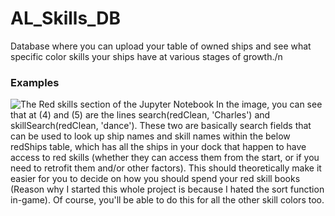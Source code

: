 # AL_Skills_DB
 Database where you can upload your table of owned ships and see what specific color skills your ships have at various stages of growth./n
 ### Examples
![The Red skills section of the Jupyter Notebook](https://github.com/PendingReads/AL_Skills_DB/assets/161671867/baff54c4-a0b2-40f8-8b67-3da93ec4cacf)
In the image, you can see that at (4) and (5) are the lines search(redClean, 'Charles') and skillSearch(redClean, 'dance'). These two are basically search fields that can be used to look up ship names and skill names within the below redShips table, which has all the ships in your dock that happen to have access to red skills (whether they can access them from the start, or if you need to retrofit them and/or other factors). This should theoretically make it easier for you to decide on how you should spend your red skill books (Reason why I started this whole project is because I hated the sort function in-game). Of course, you'll be able to do this for all the other skill colors too. 
